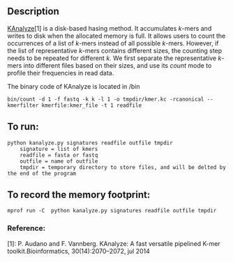 ## Description

[KAnalyze](https://sourceforge.net/projects/kanalyze/)[1] is a disk-based hasing method. It accumulates *k*-mers and writes to disk when the allocated memory is full. It allows users to count the occurrences of a list of *k*-mers instead of all possible *k*-mers. However, if the list of representative *k*-mers contains different sizes, the counting step needs to be repeated for different *k*. We first separate the representative *k*-mers into different files based on their sizes, and use its *count* mode to profile their frequencies in read data. 

The binary code of KAnalyze is located in /bin

```
bin/count -d 1 -f fastq -k k -l 1 -o tmpdir/kmer.kc -rcanonical --kmerfilter kmerfile:kmer_file -t 1 readfile
```

## To run:
```
python kanalyze.py signatures readfile outfile tmpdir
	signature = list of kmers
	readfile = fasta or fastq
	outfile = name of outfile
	tmpdir = temporary directory to store files, and will be delted by the end of the program
```

## To record the memory footprint:
```
mprof run -C  python kanalyze.py signatures readfile outfile tmpdir
```

### Reference:
[1]: P. Audano and F. Vannberg.  KAnalyze: A fast versatile pipelined K-mer toolkit.Bioinformatics, 30(14):2070–2072, jul 2014
